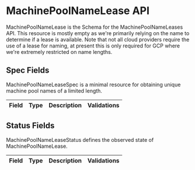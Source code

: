 # MachinePoolNameLease API

MachinePoolNameLease is the Schema for the MachinePoolNameLeases API. This resource is mostly empty
as we're primarily relying on the name to determine if a lease is available.
Note that not all cloud providers require the use of a lease for naming, at present this
is only required for GCP where we're extremely restricted on name lengths.

## Spec Fields

MachinePoolNameLeaseSpec is a minimal resource for obtaining unique machine pool names of a limited length.

| Field | Type | Description | Validations |
|:---|---|---|---|
## Status Fields

MachinePoolNameLeaseStatus defines the observed state of MachinePoolNameLease.

| Field | Type | Description | Validations |
|:---|---|---|---|
